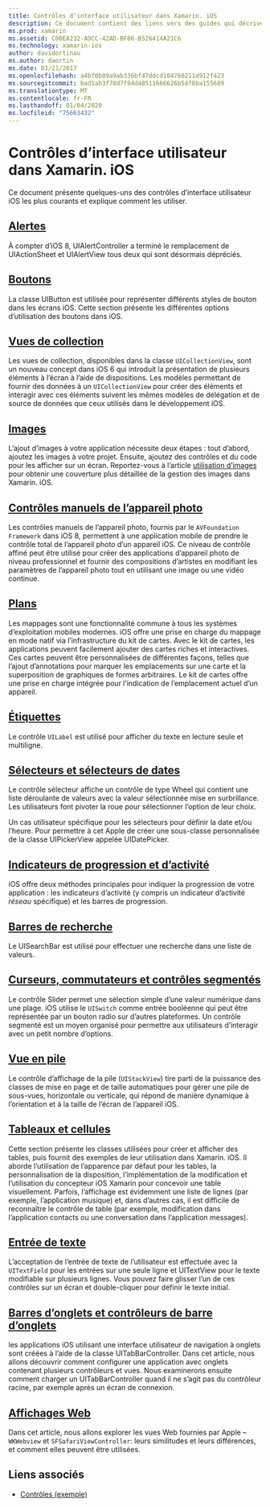 ```yaml
---
title: Contrôles d’interface utilisateur dans Xamarin. iOS
description: Ce document contient des liens vers des guides qui décrivent les différents contrôles d’interface utilisateur iOS disponibles pour les développeurs Xamarin. iOS. Le contenu lié présente les alertes, les boutons, les vues de collection, les images, les contrôles manuels de l’appareil photo, les cartes, les étiquettes, les sélecteurs, les sélecteurs de dates et bien plus encore.
ms.prod: xamarin
ms.assetid: C00EA232-ADCC-42AD-BF86-B526414A21C6
ms.technology: xamarin-ios
author: davidortinau
ms.author: daortin
ms.date: 03/21/2017
ms.openlocfilehash: a4bf0b89a9ab336bf47ddcd104760211d912f423
ms.sourcegitcommit: bad1ab3f78d7f94d48511666626b54f8ba155689
ms.translationtype: MT
ms.contentlocale: fr-FR
ms.lasthandoff: 01/04/2020
ms.locfileid: "75663432"
---
```

# <a name="user-interface-controls-in-xamarinios"></a>Contrôles d’interface utilisateur dans Xamarin. iOS

Ce document présente quelques-uns des contrôles d’interface utilisateur iOS les plus courants et explique comment les utiliser.

## <a name="alertsalertsmd"></a>[Alertes](alerts.md)

À compter d’iOS 8, UIAlertController a terminé le remplacement de UIActionSheet et UIAlertView tous deux qui sont désormais dépréciés.

## <a name="buttonsbuttonsmd"></a>[Boutons](buttons.md)

La classe UIButton est utilisée pour représenter différents styles de bouton dans les écrans iOS. Cette section présente les différentes options d’utilisation des boutons dans iOS.

## <a name="collection-viewsuicollectionviewmd"></a>[Vues de collection](uicollectionview.md)

Les vues de collection, disponibles dans la classe `UICollectionView`, sont un nouveau concept dans iOS 6 qui introduit la présentation de plusieurs éléments à l’écran à l’aide de dispositions. Les modèles permettant de fournir des données à un `UICollectionView` pour créer des éléments et interagir avec ces éléments suivent les mêmes modèles de délégation et de source de données que ceux utilisés dans le développement iOS.

## <a name="imagesimagemd"></a>[Images](image.md)

L’ajout d’images à votre application nécessite deux étapes : tout d’abord, ajoutez les images à votre projet. Ensuite, ajoutez des contrôles et du code pour les afficher sur un écran. Reportez-vous à l’article [utilisation d’images](~/ios/app-fundamentals/images-icons/index.md) pour obtenir une couverture plus détaillée de la gestion des images dans Xamarin. iOS.

## <a name="manual-camera-controlsintro-to-manual-camera-controlsmd"></a>[Contrôles manuels de l’appareil photo](intro-to-manual-camera-controls.md)

Les contrôles manuels de l’appareil photo, fournis par le `AVFoundation Framework` dans iOS 8, permettent à une application mobile de prendre le contrôle total de l’appareil photo d’un appareil iOS. Ce niveau de contrôle affiné peut être utilisé pour créer des applications d’appareil photo de niveau professionnel et fournir des compositions d’artistes en modifiant les paramètres de l’appareil photo tout en utilisant une image ou une vidéo continue.

## <a name="mapsios-mapsindexmd"></a>[Plans](ios-maps/index.md)

Les mappages sont une fonctionnalité commune à tous les systèmes d’exploitation mobiles modernes. iOS offre une prise en charge du mappage en mode natif via l’infrastructure du kit de cartes. Avec le kit de cartes, les applications peuvent facilement ajouter des cartes riches et interactives. Ces cartes peuvent être personnalisées de différentes façons, telles que l’ajout d’annotations pour marquer les emplacements sur une carte et la superposition de graphiques de formes arbitraires. Le kit de cartes offre une prise en charge intégrée pour l’indication de l’emplacement actuel d’un appareil.

## <a name="labelslabelsmd"></a>[Étiquettes](labels.md)

Le contrôle `UILabel` est utilisé pour afficher du texte en lecture seule et multiligne.

## <a name="pickers-and-date-pickerspickermd"></a>[Sélecteurs et sélecteurs de dates](picker.md)

Le contrôle sélecteur affiche un contrôle de type Wheel qui contient une liste déroulante de valeurs avec la valeur sélectionnée mise en surbrillance. Les utilisateurs font pivoter la roue pour sélectionner l’option de leur choix.

Un cas utilisateur spécifique pour les sélecteurs pour définir la date et/ou l’heure. Pour permettre à cet Apple de créer une sous-classe personnalisée de la classe UIPickerView appelée UIDatePicker.

## <a name="progress-and-activity-indicatorsprogress-activity-indicatormd"></a>[Indicateurs de progression et d’activité](progress-activity-indicator.md)

iOS offre deux méthodes principales pour indiquer la progression de votre application : les indicateurs d’activité (y compris un indicateur d’activité _réseau_ spécifique) et les barres de progression.

## <a name="search-barssearchbarmd"></a>[Barres de recherche](searchbar.md)

Le UISearchBar est utilisé pour effectuer une recherche dans une liste de valeurs. 

## <a name="sliders-switches-and-segmented-controlsslider-switch-segmented-controlsmd"></a>[Curseurs, commutateurs et contrôles segmentés](slider-switch-segmented-controls.md)

Le contrôle Slider permet une sélection simple d’une valeur numérique dans une plage. iOS utilise le `UISwitch` comme entrée booléenne qui peut être représentée par un bouton radio sur d’autres plateformes. Un contrôle segmenté est un moyen organisé pour permettre aux utilisateurs d’interagir avec un petit nombre d’options.

## <a name="stack-viewuistackviewmd"></a>[Vue en pile](uistackview.md)

Le contrôle d’affichage de la pile (`UIStackView`) tire parti de la puissance des classes de mise en page et de taille automatiques pour gérer une pile de sous-vues, horizontale ou verticale, qui répond de manière dynamique à l’orientation et à la taille de l’écran de l’appareil iOS.

## <a name="tables-and-cellstablesindexmd"></a>[Tableaux et cellules](tables/index.md)

Cette section présente les classes utilisées pour créer et afficher des tables, puis fournit des exemples de leur utilisation dans Xamarin. iOS. Il aborde l’utilisation de l’apparence par défaut pour les tables, la personnalisation de la disposition, l’implémentation de la modification et l’utilisation du concepteur iOS Xamarin pour concevoir une table visuellement. Parfois, l’affichage est évidemment une liste de lignes (par exemple, l’application musique) et, dans d’autres cas, il est difficile de reconnaître le contrôle de table (par exemple, modification dans l’application contacts ou une conversation dans l’application messages).

## <a name="text-inputtext-inputmd"></a>[Entrée de texte](text-input.md)

L’acceptation de l’entrée de texte de l’utilisateur est effectuée avec la `UITextField` pour les entrées sur une seule ligne et UITextView pour le texte modifiable sur plusieurs lignes. Vous pouvez faire glisser l’un de ces contrôles sur un écran et double-cliquer pour définir le texte initial.

## <a name="tab-bars-and-tab-bar-controllerscreating-tabbed-applicationsmd"></a>[Barres d’onglets et contrôleurs de barre d’onglets](creating-tabbed-applications.md)

les applications iOS utilisant une interface utilisateur de navigation à onglets sont créées à l’aide de la classe UITabBarController. Dans cet article, nous allons découvrir comment configurer une application avec onglets contenant plusieurs contrôleurs et vues. Nous examinerons ensuite comment charger un UITabBarController quand il ne s’agit pas du contrôleur racine, par exemple après un écran de connexion.

## <a name="web-viewswebviewmd"></a>[Affichages Web](webview.md)

Dans cet article, nous allons explorer les vues Web fournies par Apple –`WKWebview` et `SFSafariViewController`: leurs similitudes et leurs différences, et comment elles peuvent être utilisées.

## <a name="related-links"></a>Liens associés

- [Contrôles (exemple)](https://docs.microsoft.com/samples/xamarin/ios-samples/controls)
